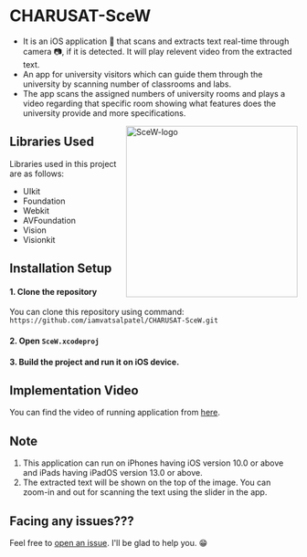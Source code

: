 # CHARUSAT-SceW
- It is an iOS application 📱 that scans and extracts text real-time through camera 📷, if it is detected. It will play relevent video from the extracted text.
- An app for university visitors which can guide them through the university by scanning number of classrooms and labs.
- The app scans the assigned numbers of university rooms and plays a video regarding that specific room showing what features does the university provide and more specifications.

<img align=right height=300 width=300 alt="SceW-logo" src="https://user-images.githubusercontent.com/61371035/141689487-df0aeeed-28fe-4fe8-b962-bdcb844b06db.png"/>

## Libraries Used
Libraries used in this project are as follows:
- UIkit
- Foundation
- Webkit
- AVFoundation
- Vision
- Visionkit

## Installation Setup
#### 1. Clone the repository
You can clone this repository using command: ``https://github.com/iamvatsalpatel/CHARUSAT-SceW.git``

#### 2. Open ``SceW.xcodeproj``

#### 3. Build the project and run it on iOS device.

## Implementation Video
You can find the video of running application from [here](https://github.com/iamvatsalpatel/CHARUSAT-SceW/blob/main/Implementation%20Video.mov).

## Note
1. This application can run on iPhones having iOS version 10.0 or above and iPads having iPadOS version 13.0 or above. 
2. The extracted text will be shown on the top of the image. You can zoom-in and out for scanning the text using the slider in the app.

## Facing any issues???
Feel free to [open an issue](https://github.com/iamvatsalpatel/CHARUSAT-SceW/issues/new?assignees=&labels=Query&title=Query). I'll be glad to help you. 😁
